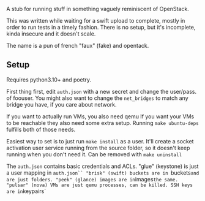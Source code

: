 A stub for running stuff in something vaguely reminiscent of OpenStack.

This was written while waiting for a swift upload to complete, mostly in order
to run tests in a timely fashion. There is no setup, but it's incomplete, kinda
insecure and it doesn't scale.

The name is a pun of french "faux" (fake) and opentack.

## Setup

Requires python3.10+ and poetry.

First thing first, edit `auth.json` with a new secret and change the user/pass.
of foouser. You might also want to change the `net_bridges` to match any bridge
you have, if you care about network.

If you want to actually run VMs, you also need qemu
If you want your VMs to be reachable they also need some extra setup.
Running `make ubuntu-deps` fulfills both of those needs.


Easiest way to set is to just run `make install` as a user.
It'll create a socket activation user service running from the source folder,
so it doesn't keep running when you don't need it.
Can be removed with `make uninstall`

The `auth.json` contains basic credentials and ACLs.
"glue" (keystone) is just a user mapping in `auth.json``
"brisk" (swift) buckets are in `buckets` and are just folders.
"peek" (glance) images are in `images` the same.
"pulsar" (nova) VMs are just qemu processes, can be killed. SSH keys are in `keypairs`
